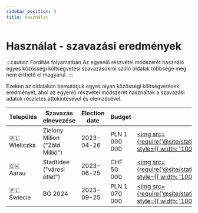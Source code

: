 ```yaml
---
sidebar_position: 5
title: Használat
---
```


# Használat - szavazási eredmények

:::caution Fordítás folyamatban
Az egyenlő részvétel módszerét használó egyes közösségi költségvetési szavazásokról szóló oldalak többsége még nem érthető el magyarul.
:::

Ezeken az oldalakon bemutatjuk egyes olyan közösségi költségvetések eredményét, ahol az egyenlő részvétel módszerét használták a szavazási adatok részletes áttekintésével és elemzésével.

<!-- * [**Wieliczka 2023**](/elections/zielony-milion). In April 2023, Wieliczka in Poland used the Method of Equal Share for their Zielony Milion ("Green Million") participatory budget. [[more]](/elections/zielony-milion)
* [**Aarau 2023**](/elections/aarau-2023). In June 2023, Aarau in Switzerland used the Method of Equal Share for their Stadtidee ("city idea") participatory budget. [[more]](/elections/aarau-2023)
* [**Świecie 2024**](/elections/swiecie-2024). In October 2023, Świecie in Poland used the Method of Equal Share for their  participatory budget for projects to be implemented in 2024. [[more]](/elections/swiecie-2024) -->

| Település | Szavazás elnevezése | Election date | Budget | Image | |
| --- | --- | --- | --- | --- | --- |
| 🇵🇱 Wieliczka | Zielony Milion ("Zöld Millió") | 2023-04-26 | PLN 1 000 000 | [<img src={require('@site/static/img/wielieczka.jpg').default} style={{ width: '100px' }} />](/elections/zielony-milion) | [[more]](/elections/zielony-milion) |
| 🇨🇭 Aarau | Stadtidee ("városi ötlet") | 2023-06-25 | CHF 50 000 | [<img src={require('@site/static/img/aarau.jpg').default} style={{ width: '100px' }} />](/elections/aarau-2023) | [[more]](/elections/aarau-2023) |
| 🇵🇱 Świecie | BO 2024 | 2023-09-25 | PLN 1 070 000 | [<img src={require('@site/static/img/swiecie.png').default} style={{ width: '100px' }} />](/elections/swiecie-2024) | [[more]](/elections/swiecie-2024) |
